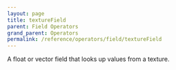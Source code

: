 ```yaml
---
layout: page
title: textureField
parent: Field Operators
grand_parent: Operators
permalink: /reference/operators/field/textureField
---
```


A float or vector field that looks up values from a texture.
